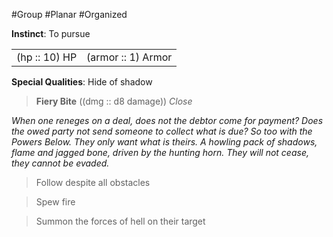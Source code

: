 #Group #Planar #Organized

**Instinct**: To pursue

|       |         |
| ----- | ------- |
| (hp :: 10) HP | (armor :: 1) Armor |

**Special Qualities**: Hide of shadow

> **Fiery Bite** ((dmg :: d8 damage))
> *Close*

*When one reneges on a deal, does not the debtor come for payment? Does the owed party not send someone to collect what is due? So too with the Powers Below. They only want what is theirs. A howling pack of shadows, flame and jagged bone, driven by the hunting horn. They will not cease, they cannot be evaded.*

>Follow despite all obstacles

>Spew fire

>Summon the forces of hell on their target